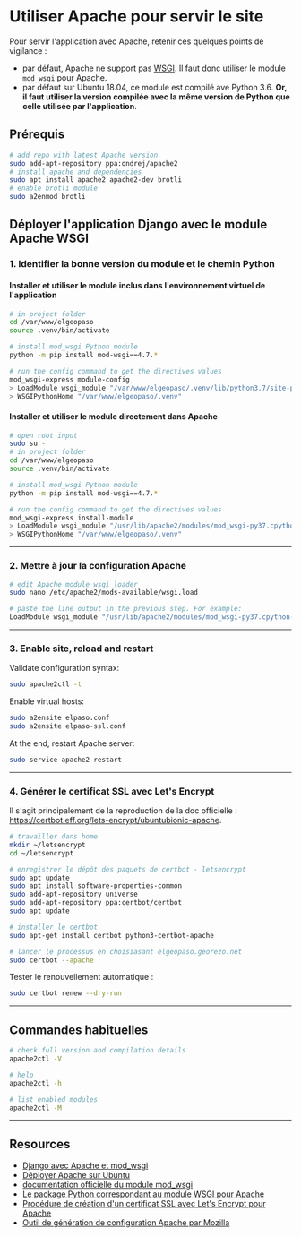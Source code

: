 # Utiliser Apache pour servir le site

Pour servir l'application avec Apache, retenir ces quelques points de vigilance :

- par défaut, Apache ne support pas [WSGI](https://wsgi.readthedocs.io/en/latest/what.html). Il faut donc utiliser le module `mod_wsgi` pour Apache.
- par défaut sur Ubuntu 18.04, ce module est compilé ave Python 3.6. **Or, il faut utiliser la version compilée avec la même version de Python que celle utilisée par l'application**.

## Prérequis

```sh
# add repo with latest Apache version
sudo add-apt-repository ppa:ondrej/apache2
# install apache and dependencies
sudo apt install apache2 apache2-dev brotli
# enable brotli module
sudo a2enmod brotli
```

## Déployer l'application Django avec le module Apache WSGI

### 1. Identifier la bonne version du module et le chemin Python

#### Installer et utiliser le module inclus dans l'environnement virtuel de l'application

```sh
# in project folder
cd /var/www/elgeopaso
source .venv/bin/activate

# install mod_wsgi Python module
python -m pip install mod-wsgi==4.7.*

# run the config command to get the directives values
mod_wsgi-express module-config
> LoadModule wsgi_module "/var/www/elgeopaso/.venv/lib/python3.7/site-packages/mod_wsgi/server/mod_wsgi-py37.cpython-37m-x86_64-linux-gnu.so"
> WSGIPythonHome "/var/www/elgeopaso/.venv"
```

#### Installer et utiliser le module directement dans Apache

```sh
# open root input
sudo su -
# in project folder
cd /var/www/elgeopaso
source .venv/bin/activate

# install mod_wsgi Python module
python -m pip install mod-wsgi==4.7.*

# run the config command to get the directives values
mod_wsgi-express install-module
> LoadModule wsgi_module "/usr/lib/apache2/modules/mod_wsgi-py37.cpython-37m-x86_64-linux-gnu.so"
> WSGIPythonHome "/var/www/elgeopaso/.venv"
```

----

### 2. Mettre à jour la configuration Apache

```sh
# edit Apache module wsgi loader
sudo nano /etc/apache2/mods-available/wsgi.load

# paste the line output in the previous step. For example:
LoadModule wsgi_module "/usr/lib/apache2/modules/mod_wsgi-py37.cpython-37m-x86_64-linux-gnu.so"
```

----

### 3. Enable site, reload and restart

Validate configuration syntax:

```sh
sudo apache2ctl -t
```

Enable virtual hosts:

```sh
sudo a2ensite elpaso.conf
sudo a2ensite elpaso-ssl.conf
```

At the end, restart Apache server:

```sh
sudo service apache2 restart
```

----

### 4. Générer le certificat SSL avec Let's Encrypt

Il s'agit principalement de la reproduction de la doc officielle : <https://certbot.eff.org/lets-encrypt/ubuntubionic-apache>.

```sh
# travailler dans home
mkdir ~/letsencrypt
cd ~/letsencrypt

# enregistrer le dépôt des paquets de certbot - letsencrypt
sudo apt update
sudo apt install software-properties-common
sudo add-apt-repository universe
sudo add-apt-repository ppa:certbot/certbot
sudo apt update

# installer le certbot
sudo apt-get install certbot python3-certbot-apache

# lancer le processus en choisiasant elgeopaso.georezo.net
sudo certbot --apache
```

Tester le renouvellement automatique :

```sh
sudo certbot renew --dry-run
```

----

## Commandes habituelles

```bash
# check full version and compilation details
apache2ctl -V

# help
apache2ctl -h

# list enabled modules
apache2ctl -M

```

----

## Resources

- [Django avec Apache et mod_wsgi](https://docs.djangoproject.com/fr/2.2/howto/deployment/wsgi/modwsgi/)
- [Déployer Apache sur Ubuntu](https://doc.ubuntu-fr.org/apache2)
- [documentation officielle du module mod_wsgi](https://modwsgi.readthedocs.io/en/develop/installation.html)
- [Le package Python correspondant au module WSGI pour Apache](https://pypi.org/project/mod-wsgi/)
- [Procédure de création d'un certificat SSL avec Let's Encrypt pour Apache](https://certbot.eff.org/lets-encrypt/ubuntuxenial-apache)
- [Outil de génération de configuration Apache par Mozilla](https://ssl-config.mozilla.org/)
